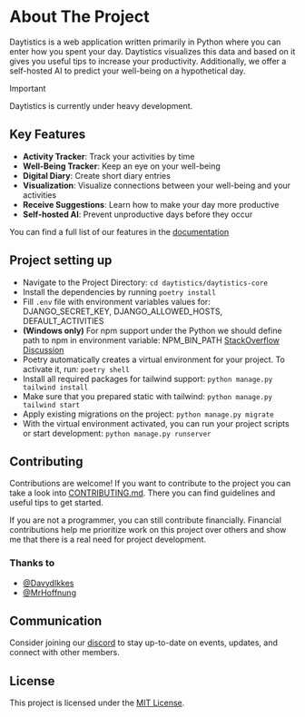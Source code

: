 # About The Project

Daytistics is a web application written primarily in Python where you can enter how you spent your day. Daytistics visualizes this data and based on it gives you useful tips to increase your productivity. Additionally, we offer a self-hosted AI to predict your well-being on a hypothetical day.

> [!IMPORTANT]
> Daytistics is currently under heavy development.

## Key Features

- **Activity Tracker**: Track your activities by time
- **Well-Being Tracker**: Keep an eye on your well-being
- **Digital Diary**: Create short diary entries
- **Visualization**: Visualize connections between your well-being and your activities
- **Receive Suggestions**: Learn how to make your day more productive
- **Self-hosted AI**: Prevent unproductive days before they occur

You can find a full list of our features in the [documentation](http://docs.daytistics.com/)

## Project setting up

- Navigate to the Project Directory: `cd daytistics/daytistics-core`
- Install the dependencies by running `poetry install`
- Fill `.env` file with environment variables values for: DJANGO_SECRET_KEY, DJANGO_ALLOWED_HOSTS, DEFAULT_ACTIVITIES
- **(Windows only)** For npm support under the Python we should define path to npm in environment variable: NPM_BIN_PATH
[StackOverflow Discussion](https://stackoverflow.com/questions/72033027/i-am-making-a-website-using-django-and-tailwind-css-but-in-cpanel-i-am-getting)
- Poetry automatically creates a virtual environment for your project. To activate it, run: `poetry shell`
- Install all required packages for tailwind support: `python manage.py tailwind install`
- Make sure that you prepared static with tailwind: `python manage.py tailwind start`
- Apply existing migrations on the project: `python manage.py migrate`
- With the virtual environment activated, you can run your project scripts or start development: `python manage.py runserver`

## Contributing

Contributions are welcome! If you want to contribute to the project you can take a look into [CONTRIBUTING.md](./CONTRIBUTING.md). There you can find guidelines and useful tips to get started.

If you are not a programmer, you can still contribute financially. Financial contributions help me prioritize work on this project over others and show me that there is a real need for project development.

### Thanks to

- [@DavydIkkes](https://www.linkedin.com/in/davyd-ikkes-19581b316/)
- [@MrHoffnung](https://hopeware.de)

## Communication

Consider joining our [discord](https://discord.gg/GTV7XnPb) to stay up-to-date on events, updates, and connect with other members.

## License

This project is licensed under the [MIT License](./LICENSE).

